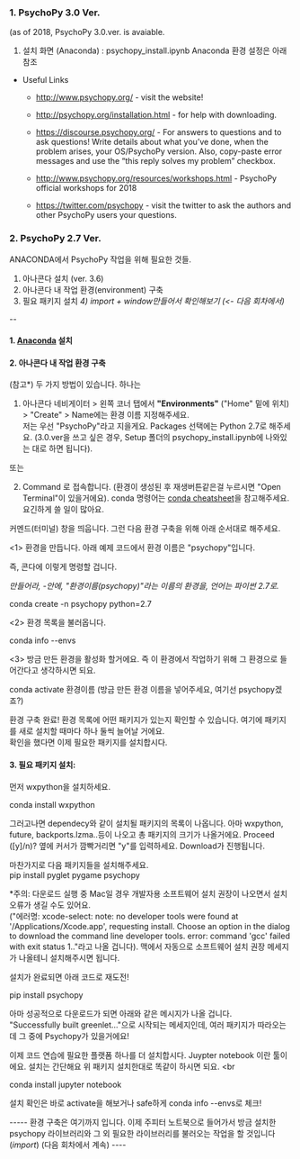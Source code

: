 ### 1. PsychoPy 3.0 Ver. 
(as of 2018, PsychoPy 3.0.ver. is avaiable. 

1. 설치 화면 (Anaconda) : psychopy_install.ipynb
    Anaconda 환경 설정은 아래 참조 

- Useful Links
  - http://www.psychopy.org/ - visit the website!

  - http://psychopy.org/installation.html - for help with downloading.

  - https://discourse.psychopy.org/ - For answers to questions and to ask questions! Write details about what you’ve done, when the problem arises, your OS/PsychoPy version. Also, copy-paste error messages and use the “this reply solves my problem” checkbox.

  - http://www.psychopy.org/resources/workshops.html - PsychoPy official workshops for 2018

  - https://twitter.com/psychopy - visit the twitter to ask the authors and other PsychoPy users your questions.


### 2. PsychoPy 2.7 Ver. 

ANACONDA에서 PsychoPy 작업을 위해 필요한 것들. 

1) 아나콘다 설치 (ver. 3.6)
2) 아나콘다 내 작업 환경(environment) 구축
3) 필요 패키지 설치
_4) import + window만들어서 확인해보기 (<- 다음 회차에서)_

-- 

#### 1. [Anaconda](Anaconda.com) 설치

#### 2. 아나콘다 내 작업 환경 구축

(참고*) 두 가지 방법이 있습니다. 하나는 
  
  1) 아나콘다 네비게이터 > 왼쪽 코너 탭에서 **"Environments"** ("Home" 밑에 위치) > "Create" > Name에는 환경 이름 지정해주세요. <br>
  저는 우선 "PsychoPy"라고 지을게요. Packages 선택에는 Python 2.7로 해주세요. (3.0.ver을 쓰고 싶은 경우, Setup 폴더의 psychopy_install.ipynb에 나와있는 대로 하면 됩니다). 
  
  또는 

  
  2) Command 로 접속합니다. (환경이 생성된 후 재생버튼같은걸 누르시면 "Open Terminal"이 있을거에요).
  conda 명령어는 [conda cheatsheet](https://conda.io/docs/_downloads/conda-cheatsheet.pdf)을 참고해주세요. 요긴하게 쓸 일이 많아요.
 
 커멘드(터미널) 창을 띄웁니다. 그런 다음 환경 구축을 위해 아래 순서대로 해주세요. <br>
 
 <1> 환경을 만듭니다. 아래 예제 코드에서 환경 이름은 "psychopy"입니다. <br>
 
 즉, 콘다에 이렇게 명령할 겁니다.<br>
 
 _만들어라, -안에, "환경이름(psychopy)"라는 이름의 환경을, 언어는 파이썬 2.7로._ <br>
 
 conda create -n psychopy python=2.7 <br>
 
 <2> 환경 목록을 불러옵니다.  <br>
  
  conda info --envs
  
 <3> 방금 만든 환경을 활성화 할거에요. 즉 이 환경에서 작업하기 위해 그 환경으로 들어간다고 생각하시면 되요. <br>
 
 conda activate 환경이름 (방금 만든 환경 이름을 넣어주세요, 여기선 psychopy겠죠?)<br>
  
  환경 구축 완료! 환경 목록에 어떤 패키지가 있는지 확인할 수 있습니다. 여기에 패키지를 새로 설치할 때마다 하나 둘씩 늘어날 거에요. <br>
 확인을 했다면 이제 필요한 패키지를 설치합시다. <br>
  
 #### 3. 필요 패키지 설치: 
 먼저 wxpython을 설치하세요.<br>
 
 conda install wxpython <br>
 
 그러고나면 dependecy와 같이 설치될 패키지의 목록이 나옵니다. 아마 wxpython, future, backports.lzma..등이 나오고 총 패키지의
 크기가 나올거에요. Proceed ([y]/n)? 옆에 커서가 깜빡거리면 "y"를 입력하세요. Download가 진행됩니다. <br>
 
 마찬가지로 다음 패키지들을 설치해주세요.<br>
 pip install pyglet pygame psychopy <br>
 
 *주의: 다운로드 실행 중 Mac일 경우 개발자용 소프트웨어 설치 권장이 나오면서 설치 오류가 생길 수도 있어요. <br>
 ("에러명:  xcode-select: note: no developer tools were found at '/Applications/Xcode.app', requesting install. Choose an option in the dialog to download the command line developer tools.
  error: command 'gcc' failed with exit status 1.."라고 나올 겁니다). 
  맥에서 자동으로 소프트웨어 설치 권장 메세지가 나올테니 설치해주시면 됩니다. <br> 
  
  설치가 완료되면 아래 코드로 재도전!<br>
  
  pip install psychopy <br>
  
  아마 성공적으로 다운로드가 되면 아래와 같은 메시지가 나올 겁니다. <br>
  "Successfully built greenlet..."으로 시작되는 메세지인데, 여러 패키지가 따라오는데 그 중에 Psychopy가 있을거에요!<br>

이제 코드 연습에 필요한 플랫폼 하나를 더 설치합시다. Juypter notebook 이란 툴이에요. 설치는 간단해요 위 패키지 설치한대로 똑같이 하시면 되요. <br

conda install jupyter notebook

설치 확인은 바로 activate을 해보거나 safe하게 conda info --envs로 체크!

----- 환경 구축은 여기까지 입니다. 이제 주피터 노트북으로 들어가서 방금 설치한 psychopy 라이브러리와 그 외 필요한 라이브러리를 불러오는 작업을 할 것입니다(_import_) (다음 회차에서 계속) ---- 

